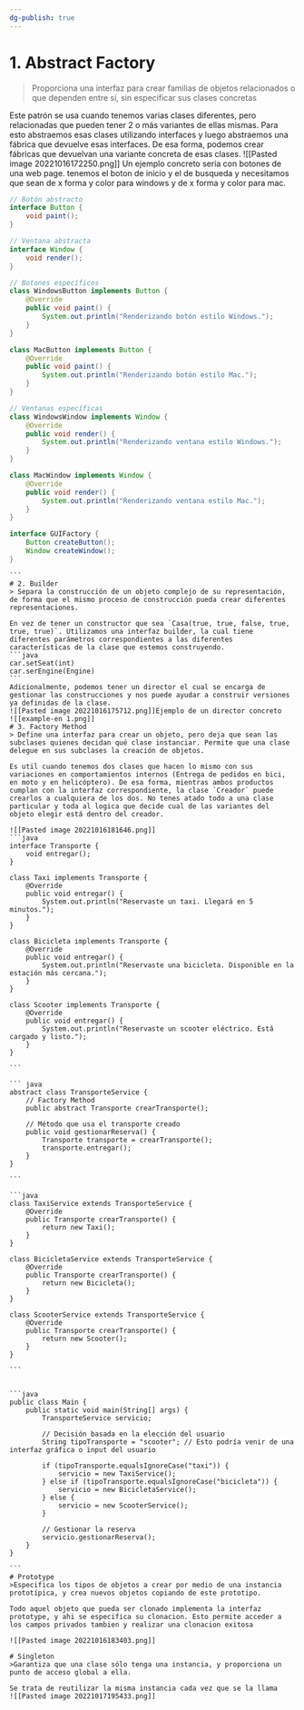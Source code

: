 ```yaml
---
dg-publish: true
---
```

# 1. Abstract Factory
> Proporciona una interfaz para crear familias de objetos relacionados o que dependen entre sí, sin especificar sus clases concretas

Este patrón se usa cuando tenemos varias clases diferentes, pero relacionadas que pueden tener 2 o más variantes de ellas mismas. Para esto abstraemos esas clases utilizando interfaces y luego abstraemos una fábrica que devuelve esas interfaces. De esa forma, podemos crear fábricas que devuelvan una variante concreta de esas clases.
![[Pasted image 20221016172250.png]]
Un ejemplo concreto seria con botones de una web page. tenemos el boton de inicio y el de busqueda y necesitamos que sean de x forma y color para windows y de x forma y color para mac.



```java
// Botón abstracto
interface Button {
    void paint();
}

// Ventana abstracta
interface Window {
    void render();
}

```

```java 
// Botones específicos
class WindowsButton implements Button {
    @Override
    public void paint() {
        System.out.println("Renderizando botón estilo Windows.");
    }
}

class MacButton implements Button {
    @Override
    public void paint() {
        System.out.println("Renderizando botón estilo Mac.");
    }
}

// Ventanas específicas
class WindowsWindow implements Window {
    @Override
    public void render() {
        System.out.println("Renderizando ventana estilo Windows.");
    }
}

class MacWindow implements Window {
    @Override
    public void render() {
        System.out.println("Renderizando ventana estilo Mac.");
    }
}
```

```java
interface GUIFactory {
    Button createButton();
    Window createWindow();
}

```

````
```
# 2. Builder
> Separa la construcción de un objeto complejo de su representación, de forma que el mismo proceso de construcción pueda crear diferentes representaciones.

En vez de tener un constructor que sea `Casa(true, true, false, true, true, true)`. Utilizamos una interfaz builder, la cual tiene diferentes parámetros correspondientes a las diferentes características de la clase que estemos construyendo. 
```java
car.setSeat(int)
car.serEngine(Engine)
```
Adicionalmente, podemos tener un director el cual se encarga de gestionar las construcciones y nos puede ayudar a construir versiones ya definidas de la clase. 
![[Pasted image 20221016175712.png]]Ejemplo de un director concreto
![[example-en 1.png]]
# 3. Factory Method
> Define una interfaz para crear un objeto, pero deja que sean las subclases quienes decidan qué clase instanciar. Permite que una clase delegue en sus subclases la creación de objetos.

Es util cuando tenemos dos clases que hacen lo mismo con sus variaciones en comportamientos internos (Entrega de pedidos en bici, en moto y en helicóptero). De esa forma, mientras ambos productos cumplan con la interfaz correspondiente, la clase `Creador` puede crearlos a cualquiera de los dos. No tenes atado todo a una clase particular y toda al logica que decide cual de las variantes del objeto elegir está dentro del creador.

![[Pasted image 20221016181646.png]]
```java 
interface Transporte {
    void entregar();
}

class Taxi implements Transporte {
    @Override
    public void entregar() {
        System.out.println("Reservaste un taxi. Llegará en 5 minutos.");
    }
}

class Bicicleta implements Transporte {
    @Override
    public void entregar() {
        System.out.println("Reservaste una bicicleta. Disponible en la estación más cercana.");
    }
}

class Scooter implements Transporte {
    @Override
    public void entregar() {
        System.out.println("Reservaste un scooter eléctrico. Está cargado y listo.");
    }
}

```

``` java
abstract class TransporteService {
    // Factory Method
    public abstract Transporte crearTransporte();

    // Método que usa el transporte creado
    public void gestionarReserva() {
        Transporte transporte = crearTransporte();
        transporte.entregar();
    }
}

```

```java 
class TaxiService extends TransporteService {
    @Override
    public Transporte crearTransporte() {
        return new Taxi();
    }
}

class BicicletaService extends TransporteService {
    @Override
    public Transporte crearTransporte() {
        return new Bicicleta();
    }
}

class ScooterService extends TransporteService {
    @Override
    public Transporte crearTransporte() {
        return new Scooter();
    }
}

```


```java
public class Main {
    public static void main(String[] args) {
        TransporteService servicio;

        // Decisión basada en la elección del usuario
        String tipoTransporte = "scooter"; // Esto podría venir de una interfaz gráfica o input del usuario

        if (tipoTransporte.equalsIgnoreCase("taxi")) {
            servicio = new TaxiService();
        } else if (tipoTransporte.equalsIgnoreCase("bicicleta")) {
            servicio = new BicicletaService();
        } else {
            servicio = new ScooterService();
        }

        // Gestionar la reserva
        servicio.gestionarReserva();
    }
}

```
# Prototype 
>Especifica los tipos de objetos a crear por medio de una instancia prototípica, y crea nuevos objetos copiando de este prototipo.

Todo aquel objeto que pueda ser clonado implementa la interfaz prototype, y ahi se especifica su clonacion. Esto permite acceder a los campos privados tambien y realizar una clonacion exitosa

![[Pasted image 20221016183403.png]]

# Singleton
>Garantiza que una clase sólo tenga una instancia, y proporciona un punto de acceso global a ella.

Se trata de reutilizar la misma instancia cada vez que se la llama
![[Pasted image 20221017195433.png]]

